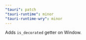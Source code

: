 ```yaml
---
"tauri": patch
"tauri-runtime": minor
"tauri-runtime-wry": minor
---
```


Adds `is_decorated` getter on Window.
